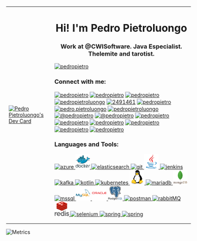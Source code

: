<!--
### Hi there 👋


**pedropietro/pedropietro** is a ✨ _special_ ✨ repository because its `README.md` (this file) appears on your GitHub profile.

Here are some ideas to get you started:

- 🔭 I’m currently working on ...
- 🌱 I’m currently learning ...
- 👯 I’m looking to collaborate on ...
- 🤔 I’m looking for help with ...
- 💬 Ask me about ...
- 📫 How to reach me: ...
- 😄 Pronouns: ...
- ⚡ Fun fact: ...

[![Pedro Pietroluongo's Dev Card](https://api.daily.dev/devcards/bb0daaa692344d8bb6dcf5af83890420.png?r=yc8)](https://app.daily.dev/pedropietro)

Hi! I'm Pedro Pietroluongo
==========================

### Work at @CWISoftware. Java Especialist. Thelemite and tarotist.

[![pedropietro](https://img.shields.io/twitter/follow/pedropietro?logo=twitter&style=for-the-badge)](https://twitter.com/pedropietro)

### Connect with me:

[![pedropietro](https://raw.githubusercontent.com/rahuldkjain/github-profile-readme-generator/master/src/images/icons/Social/codepen.svg)](https://codepen.io/pedropietro) [![pedropietro](https://raw.githubusercontent.com/rahuldkjain/github-profile-readme-generator/master/src/images/icons/Social/devto.svg)](https://dev.to/pedropietro) [![pedropietro](https://raw.githubusercontent.com/rahuldkjain/github-profile-readme-generator/master/src/images/icons/Social/twitter.svg)](https://twitter.com/pedropietro) [![pedropietroluongo](https://raw.githubusercontent.com/rahuldkjain/github-profile-readme-generator/master/src/images/icons/Social/linked-in-alt.svg)](https://linkedin.com/in/pedropietroluongo) [![2491461](https://raw.githubusercontent.com/rahuldkjain/github-profile-readme-generator/master/src/images/icons/Social/stack-overflow.svg)](https://stackoverflow.com/users/2491461) [![pedropietro](https://raw.githubusercontent.com/rahuldkjain/github-profile-readme-generator/master/src/images/icons/Social/kaggle.svg)](https://kaggle.com/pedropietro) [![pedro.pietroluongo](https://raw.githubusercontent.com/rahuldkjain/github-profile-readme-generator/master/src/images/icons/Social/facebook.svg)](https://fb.com/pedro.pietroluongo) [![pedropietroluongo](https://raw.githubusercontent.com/rahuldkjain/github-profile-readme-generator/master/src/images/icons/Social/instagram.svg)](https://instagram.com/pedropietroluongo) [![@pedropietro](https://raw.githubusercontent.com/rahuldkjain/github-profile-readme-generator/master/src/images/icons/Social/hashnode.svg)](https://hashnode.com/@pedropietro) [![@pedropietro](https://raw.githubusercontent.com/rahuldkjain/github-profile-readme-generator/master/src/images/icons/Social/medium.svg)](https://medium.com/@pedropietro) [![pedropietro](https://cdn.jsdelivr.net/npm/simple-icons@3.1.0/icons/codechef.svg)](https://www.codechef.com/users/pedropietro) [![pedropietro](https://raw.githubusercontent.com/rahuldkjain/github-profile-readme-generator/master/src/images/icons/Social/leet-code.svg)](https://www.leetcode.com/pedropietro)

### Languages and Tools:

 [![azure](https://www.vectorlogo.zone/logos/microsoft_azure/microsoft_azure-icon.svg)](https://azure.microsoft.com/en-in/)[![docker](https://raw.githubusercontent.com/devicons/devicon/master/icons/docker/docker-original-wordmark.svg) ](https://www.docker.com/)[![elasticsearch](https://www.vectorlogo.zone/logos/elastic/elastic-icon.svg) ](https://www.elastic.co)[![git](https://www.vectorlogo.zone/logos/git-scm/git-scm-icon.svg) ](https://git-scm.com/)[![java](https://raw.githubusercontent.com/devicons/devicon/master/icons/java/java-original.svg) ](https://www.java.com)[![jenkins](https://www.vectorlogo.zone/logos/jenkins/jenkins-icon.svg) ](https://www.jenkins.io)[![kafka](https://www.vectorlogo.zone/logos/apache_kafka/apache_kafka-icon.svg) ](https://kafka.apache.org/)[![kotlin](https://www.vectorlogo.zone/logos/kotlinlang/kotlinlang-icon.svg) ](https://kotlinlang.org)[![kubernetes](https://www.vectorlogo.zone/logos/kubernetes/kubernetes-icon.svg) ](https://kubernetes.io)[![linux](https://raw.githubusercontent.com/devicons/devicon/master/icons/linux/linux-original.svg) ](https://www.linux.org/)[![mariadb](https://www.vectorlogo.zone/logos/mariadb/mariadb-icon.svg) ](https://mariadb.org/)[![mongodb](https://raw.githubusercontent.com/devicons/devicon/master/icons/mongodb/mongodb-original-wordmark.svg) ](https://www.mongodb.com/)[![mssql](https://www.svgrepo.com/show/303229/microsoft-sql-server-logo.svg) ](https://www.microsoft.com/en-us/sql-server)[![mysql](https://raw.githubusercontent.com/devicons/devicon/master/icons/mysql/mysql-original-wordmark.svg) ](https://www.mysql.com/)[![oracle](https://raw.githubusercontent.com/devicons/devicon/master/icons/oracle/oracle-original.svg) ](https://www.oracle.com/)[![postgresql](https://raw.githubusercontent.com/devicons/devicon/master/icons/postgresql/postgresql-original-wordmark.svg) ](https://www.postgresql.org)[![postman](https://www.vectorlogo.zone/logos/getpostman/getpostman-icon.svg) ](https://postman.com)[![rabbitMQ](https://www.vectorlogo.zone/logos/rabbitmq/rabbitmq-icon.svg) ](https://www.rabbitmq.com)[![redis](https://raw.githubusercontent.com/devicons/devicon/master/icons/redis/redis-original-wordmark.svg) ](https://redis.io)[![selenium](https://raw.githubusercontent.com/detain/svg-logos/780f25886640cef088af994181646db2f6b1a3f8/svg/selenium-logo.svg) ](https://www.selenium.dev)[![spring](https://www.vectorlogo.zone/logos/springio/springio-icon.svg)](https://spring.io/)
 
 ![pedropietro](https://github-readme-stats.vercel.app/api/top-langs?username=pedropietro&show_icons=true&theme=dark&locale=pt-BR&layout=compact)

 ![pedropietro](https://github-readme-stats.vercel.app/api?username=pedropietro&show_icons=true&theme=dark&locale=pt-BR)   ![pedropietro](https://github-readme-streak-stats.herokuapp.com/?user=pedropietro&theme=dark)      
-->


<table>
<tr>
  <td valign="center">
<a href="https://app.daily.dev/pedropietro"><img src="https://api.daily.dev/devcards/bb0daaa692344d8bb6dcf5af83890420.png?r=0e3" width="800" alt="Pedro Pietroluongo's Dev Card"/></a>
    <td >
<h1 align="center">Hi! I'm Pedro Pietroluongo</h1>
<h3 align="center">Work at @CWISoftware. Java Especialist. Thelemite and tarotist.</h3>






<p align="left"> <a href="https://twitter.com/pedropietro" target="blank"><img src="https://img.shields.io/twitter/follow/pedropietro?logo=twitter&style=for-the-badge" alt="pedropietro" /></a> </p>


<h3 align="left">Connect with me:</h3>
<p align="left">
<a href="https://codepen.io/pedropietro" target="blank"><img align="center" src="https://www.vectorlogo.zone/logos/codepen/codepen-tile.svg" alt="pedropietro" height="30" width="40" /></a>
<a href="https://dev.to/pedropietro" target="blank"><img align="center" src="https://www.vectorlogo.zone/logos/devto/devto-icon.svg" alt="pedropietro" height="30" width="40" /></a>
<a href="https://twitter.com/pedropietro" target="blank"><img align="center" src="https://raw.githubusercontent.com/rahuldkjain/github-profile-readme-generator/master/src/images/icons/Social/twitter.svg" alt="pedropietro" height="30" width="40" /></a>
<a href="https://linkedin.com/in/pedropietroluongo" target="blank"><img align="center" src="https://raw.githubusercontent.com/rahuldkjain/github-profile-readme-generator/master/src/images/icons/Social/linked-in-alt.svg" alt="pedropietroluongo" height="30" width="40" /></a>
<a href="https://stackoverflow.com/users/2491461" target="blank"><img align="center" src="https://raw.githubusercontent.com/rahuldkjain/github-profile-readme-generator/master/src/images/icons/Social/stack-overflow.svg" alt="2491461" height="30" width="40" /></a>
<a href="https://kaggle.com/pedropietro" target="blank"><img align="center" src="https://raw.githubusercontent.com/rahuldkjain/github-profile-readme-generator/master/src/images/icons/Social/kaggle.svg" alt="pedropietro" height="30" width="40" /></a>
<a href="https://fb.com/pedro.pietroluongo" target="blank"><img align="center" src="https://raw.githubusercontent.com/rahuldkjain/github-profile-readme-generator/master/src/images/icons/Social/facebook.svg" alt="pedro.pietroluongo" height="30" width="40" /></a>
<a href="https://instagram.com/pedropietroluongo" target="blank"><img align="center" src="https://raw.githubusercontent.com/rahuldkjain/github-profile-readme-generator/master/src/images/icons/Social/instagram.svg" alt="pedropietroluongo" height="30" width="40" /></a>
<a href="https://hashnode.com/@pedropietro" target="blank"><img align="center" src="https://raw.githubusercontent.com/rahuldkjain/github-profile-readme-generator/master/src/images/icons/Social/hashnode.svg" alt="@pedropietro" height="30" width="40" /></a>
<a href="https://medium.com/@pedropietro" target="blank"><img align="center" src="https://www.vectorlogo.zone/logos/medium/medium-tile.svg" alt="@pedropietro" height="30" width="40" /></a>
<a href="https://www.codechef.com/users/pedropietro" target="blank"><img align="center" src="https://cdn.jsdelivr.net/npm/simple-icons@3.1.0/icons/codechef.svg" alt="pedropietro" height="30" width="40" /></a>
<a href="https://www.leetcode.com/pedropietro" target="blank"><img align="center" src="https://raw.githubusercontent.com/rahuldkjain/github-profile-readme-generator/master/src/images/icons/Social/leet-code.svg" alt="pedropietro" height="30" width="40" /></a>
 <a href="https://liberapay.com/pedropietro/" target="blank"><img align="center" src="https://www.vectorlogo.zone/logos/liberapay/liberapay-icon.svg" alt="pedropietro" height="30" width="40" /></a>
 <a href="https://mastodon.social/@pedropietro" target="blank"><img align="center" src="https://www.vectorlogo.zone/logos/joinmastodon/joinmastodon-icon.svg" alt="pedropietro" height="30" width="40" /></a>
 <a href="https://gitcoin.co/pedropietro" target="blank"><img align="center" src="https://www.vectorlogo.zone/logos/gitcoinco/gitcoinco-icon.svg" alt="pedropietro" height="30" width="40" /></a>
  <a href="https://hackernoon.com/u/pedropietro" target="blank"><img align="center" src="https://hackernoon.com/hn-icon.png" alt="pedropietro" height="30" width="40" /></a>
 </p>

<h3 align="left">Languages and Tools:</h3>
<p align="left"> <a href="https://azure.microsoft.com/en-in/" target="_blank" rel="noreferrer"> <img src="https://www.vectorlogo.zone/logos/microsoft_azure/microsoft_azure-icon.svg" alt="azure" width="40" height="40"/> </a> <a href="https://www.docker.com/" target="_blank" rel="noreferrer"> <img src="https://raw.githubusercontent.com/devicons/devicon/master/icons/docker/docker-original-wordmark.svg" alt="docker" width="40" height="40"/> </a> <a href="https://www.elastic.co" target="_blank" rel="noreferrer"> <img src="https://www.vectorlogo.zone/logos/elastic/elastic-icon.svg" alt="elasticsearch" width="40" height="40"/> </a> <a href="https://git-scm.com/" target="_blank" rel="noreferrer"> <img src="https://www.vectorlogo.zone/logos/git-scm/git-scm-icon.svg" alt="git" width="40" height="40"/> </a> <a href="https://www.java.com" target="_blank" rel="noreferrer"> <img src="https://raw.githubusercontent.com/devicons/devicon/master/icons/java/java-original.svg" alt="java" width="40" height="40"/> </a> <a href="https://www.jenkins.io" target="_blank" rel="noreferrer"> <img src="https://www.vectorlogo.zone/logos/jenkins/jenkins-icon.svg" alt="jenkins" width="40" height="40"/> </a> <a href="https://kafka.apache.org/" target="_blank" rel="noreferrer"> <img src="https://www.vectorlogo.zone/logos/apache_kafka/apache_kafka-icon.svg" alt="kafka" width="40" height="40"/> </a> <a href="https://kotlinlang.org" target="_blank" rel="noreferrer"> <img src="https://www.vectorlogo.zone/logos/kotlinlang/kotlinlang-icon.svg" alt="kotlin" width="40" height="40"/> </a> <a href="https://kubernetes.io" target="_blank" rel="noreferrer"> <img src="https://www.vectorlogo.zone/logos/kubernetes/kubernetes-icon.svg" alt="kubernetes" width="40" height="40"/> </a> <a href="https://www.linux.org/" target="_blank" rel="noreferrer"> <img src="https://raw.githubusercontent.com/devicons/devicon/master/icons/linux/linux-original.svg" alt="linux" width="40" height="40"/> </a> <a href="https://mariadb.org/" target="_blank" rel="noreferrer"> <img src="https://www.vectorlogo.zone/logos/mariadb/mariadb-icon.svg" alt="mariadb" width="40" height="40"/> </a> <a href="https://www.mongodb.com/" target="_blank" rel="noreferrer"> <img src="https://raw.githubusercontent.com/devicons/devicon/master/icons/mongodb/mongodb-original-wordmark.svg" alt="mongodb" width="40" height="40"/> </a> <a href="https://www.microsoft.com/en-us/sql-server" target="_blank" rel="noreferrer"> <img src="https://www.svgrepo.com/show/303229/microsoft-sql-server-logo.svg" alt="mssql" width="40" height="40"/> </a> <a href="https://www.mysql.com/" target="_blank" rel="noreferrer"> <img src="https://raw.githubusercontent.com/devicons/devicon/master/icons/mysql/mysql-original-wordmark.svg" alt="mysql" width="40" height="40"/> </a> <a href="https://www.oracle.com/" target="_blank" rel="noreferrer"> <img src="https://raw.githubusercontent.com/devicons/devicon/master/icons/oracle/oracle-original.svg" alt="oracle" width="40" height="40"/> </a> <a href="https://www.postgresql.org" target="_blank" rel="noreferrer"> <img src="https://raw.githubusercontent.com/devicons/devicon/master/icons/postgresql/postgresql-original-wordmark.svg" alt="postgresql" width="40" height="40"/> </a> <a href="https://postman.com" target="_blank" rel="noreferrer"> <img src="https://www.vectorlogo.zone/logos/getpostman/getpostman-icon.svg" alt="postman" width="40" height="40"/> </a> <a href="https://www.rabbitmq.com" target="_blank" rel="noreferrer"> <img src="https://www.vectorlogo.zone/logos/rabbitmq/rabbitmq-icon.svg" alt="rabbitMQ" width="40" height="40"/> </a> <a href="https://redis.io" target="_blank" rel="noreferrer"> <img src="https://raw.githubusercontent.com/devicons/devicon/master/icons/redis/redis-original-wordmark.svg" alt="redis" width="40" height="40"/> </a> <a href="https://www.selenium.dev" target="_blank" rel="noreferrer"> <img src="https://raw.githubusercontent.com/detain/svg-logos/780f25886640cef088af994181646db2f6b1a3f8/svg/selenium-logo.svg" alt="selenium" width="40" height="40"/> </a> <a href="https://spring.io/" target="_blank" rel="noreferrer"> <img src="https://www.vectorlogo.zone/logos/springio/springio-icon.svg" alt="spring" width="40" height="40"/> </a> 
<a href="https://hibernate.org/" target="_blank" rel="noreferrer"> <img src="https://www.vectorlogo.zone/logos/hibernate/hibernate-icon.svg" alt="spring" width="40" height="40"/> </a>
     </p>

</tr>
</table>

![Metrics](https://metrics.lecoq.io/pedropietro?template=classic&stars=1&followup=1&people=1&tweets=1&activity=1&achievements=1&notable=1&repositories=1&repositories=100&repositories.batch=100&repositories.forks=false&repositories.affiliations=owner&stars.limit=4&followup.sections=repositories&followup.indepth=false&people.limit=24&people.identicons=false&people.size=28&people.types=followers%2C%20following&people.shuffle=false&activity.limit=5&activity.load=300&activity.days=14&activity.visibility=all&activity.timestamps=false&activity.filter=all&achievements.threshold=C&achievements.secrets=true&achievements.display=detailed&achievements.limit=0&notable.from=organization&notable.repositories=false&notable.indepth=false&notable.types=commit&tweets.attachments=false&tweets.limit=2&tweets.user=.user.twitter&config.timezone=America%2FSao_Paulo)
